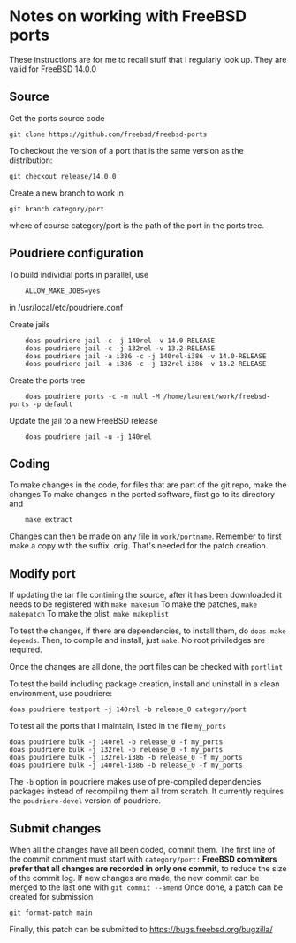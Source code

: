 # Notes on working with FreeBSD ports

These instructions are for me to recall stuff that I regularly look up. They are valid for FreeBSD 14.0.0

## Source
Get the ports source code

    git clone https://github.com/freebsd/freebsd-ports

To checkout the version of a port that is the same version as the distribution:

    git checkout release/14.0.0

Create a new branch to work in

    git branch category/port
where of course category/port is the path of the port in the ports tree.

## Poudriere configuration
To build individial ports in parallel, use

        ALLOW_MAKE_JOBS=yes
in /usr/local/etc/poudriere.conf

Create jails

        doas poudriere jail -c -j 140rel -v 14.0-RELEASE
        doas poudriere jail -c -j 132rel -v 13.2-RELEASE
        doas poudriere jail -a i386 -c -j 140rel-i386 -v 14.0-RELEASE
        doas poudriere jail -a i386 -c -j 132rel-i386 -v 13.2-RELEASE

Create the ports tree

        doas poudriere ports -c -m null -M /home/laurent/work/freebsd-ports -p default

Update the jail to a new FreeBSD release

        doas poudriere jail -u -j 140rel

## Coding
To make changes in the code, for files that are part of the git repo, make the changes
To make changes in the ported software, first go to its directory and

        make extract
Changes can then be made on any file in `work/portname`. Remember to first make a copy with the suffix .orig. That's needed for the patch creation.

## Modify port
If updating the tar file contining the source, after it has been downloaded it needs to be registered with `make makesum`
To make the patches, `make makepatch`
To make the plist, `make makeplist`

To test the changes, if there are dependencies, to install them, do `doas make depends`. Then, to compile and install, just `make`. No root priviledges are required.

Once the changes are all done, the port files can be checked with `portlint`

To test the build including package creation, install and uninstall in a clean environment, use poudriere:

    doas poudriere testport -j 140rel -b release_0 category/port

To test all the ports that I maintain, listed in the file `my_ports`

    doas poudriere bulk -j 140rel -b release_0 -f my_ports
    doas poudriere bulk -j 132rel -b release_0 -f my_ports
    doas poudriere bulk -j 132rel-i386 -b release_0 -f my_ports
    doas poudriere bulk -j 140rel-i386 -b release_0 -f my_ports

The `-b` option in poudriere makes use of pre-compiled dependencies packages instead of recompiling them all from scratch. It currently requires the `poudriere-devel` version of poudriere.

## Submit changes
When all the changes have all been coded, commit them. The first line of the commit comment must start with `category/port:`
**FreeBSD commiters prefer that all changes are recorded in only one commit**, to reduce the size of the commit log.
If new changes are made, the new commit can be merged to the last one with `git commit --amend`
Once done, a patch can be created for submission

    git format-patch main
Finally, this patch can be submitted to https://bugs.freebsd.org/bugzilla/
